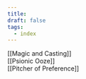 ```yaml
---
title: 
draft: false
tags:
  - index
---
```

[[Magic and Casting]]<br>
[[Psionic Ooze]]<br>
[[Pitcher of Preference]]